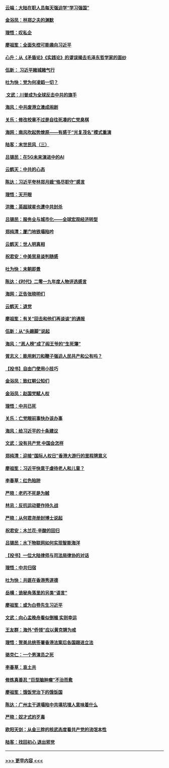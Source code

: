 #### [云端：大陆在职人员每天强迫学“学习强国”](../pages/nsc993/n11738735.md?t=12230055) 
#### [金浴凤：林郑之夫的渊默](../pages/nsc993/n11737735.md?t=12230055) 
#### [理悟：叹私企](../pages/nsc993/n11737715.md?t=12230055) 
#### [廖祖笙：全面失控可能袭向习近平](../pages/nsc993/n11737704.md?t=12230055) 
#### [心升：从《矛盾论》《实践论》的谬误揭去毛泽东哲学家的面纱](../pages/nsc993/n11736962.md?t=12230055) 
#### [伍新： 习近平赌城赌气行](../pages/nsc993/n11736929.md?t=12230055) 
#### [吐为快：党为何凌蹈一切？](../pages/nsc993/n11736915.md?t=12230055) 
#### [ 文武：川普成为全球反击中共的旗手](../pages/nsc993/n11736882.md?t=12230055) 
#### [海风：中共废港立澳成闹剧](../pages/nsc993/n11735857.md?t=12230055) 
#### [关乐：修改校章不过是自往死凑的亡党臭棋](../pages/nsc993/n11735097.md?t=12230055) 
#### [海网：南风吹起势燎原——有感于“光复茂名”模式重演](../pages/nsc993/n11732308.md?t=12230055) 
#### [陆客：末世民风（三）](../pages/nsc993/n11732211.md?t=12230055) 
#### [吕锡民：在5G未来演进中的AI](../pages/nsc993/n11730010.md?t=12230055) 
#### [云鹤天：中共的心态](../pages/nsc993/n11729906.md?t=12230055) 
#### [陈达：习近平夸林郑月娥“恪尽职守”感言](../pages/nsc993/n11729881.md?t=12230055) 
#### [理悟：天开眼](../pages/nsc993/n11729699.md?t=12230055) 
#### [洪微：英超球星也遭中共封杀](../pages/nsc993/n11727243.md?t=12230055) 
#### [吕锡民：服务业与城市化——全球宏观经济转型](../pages/nsc993/n11725845.md?t=12230055) 
#### [郑纯清：厦门地铁塌陷吟](../pages/nsc993/n11725813.md?t=12230055) 
#### [云鹤天：世人明真相](../pages/nsc993/n11725621.md?t=12230055) 
#### [祝君安：中美贸易谈判随感](../pages/nsc993/n11725609.md?t=12230055) 
#### [吐为快：末朝即景](../pages/nsc993/n11723365.md?t=12230055) 
#### [陈达：《时代》二零一九年度人物评选感言](../pages/nsc993/n11723337.md?t=12230055) 
#### [海网：正告张晓明们](../pages/nsc993/n11723228.md?t=12230055) 
#### [云鹤天：退党](../pages/nsc993/n11723056.md?t=12230055) 
#### [廖祖笙：有关“回去和他们再谈谈”的通报](../pages/nsc993/n11722442.md?t=12230055) 
#### [伍新：从“头踢脚”说起](../pages/nsc993/n11722429.md?t=12230055) 
#### [海风：“恶人榜”成了阎王爷的“生死簿”](../pages/nsc993/n11722272.md?t=12230055) 
#### [胥志义：能用剌刀和鞭子强迫人民共产和公有吗？](../pages/nsc993/n11720569.md?t=12230055) 
#### [【投书】自由门使用小技巧](../pages/nsc993/n11720180.md?t=12230055) 
#### [金浴凤：致红朝公知们](../pages/nsc993/n11720563.md?t=12230055) 
#### [金浴凤：赵国党赋人权](../pages/nsc993/n11720533.md?t=12230055) 
#### [理悟：中共已死](../pages/nsc993/n11720233.md?t=12230055) 
#### [关乐：亡党眼前事快办该办事](../pages/nsc993/n11719160.md?t=12230055) 
#### [海风：给习近平的十条建议](../pages/nsc993/n11717616.md?t=12230055) 
#### [文武：没有共产党 中国会怎样](../pages/nsc993/n11717584.md?t=12230055) 
#### [郑纯清：迎接“国际人权日”香港大游行的里程牌意义](../pages/nsc993/n11717417.md?t=12230055) 
#### [廖祖笙：习近平快意于虐待老人和儿童？](../pages/nsc993/n11715313.md?t=12230055) 
#### [李春草：红色陷阱](../pages/nsc993/n11715029.md?t=12230055) 
#### [严晓：老朽不死是为贼](../pages/nsc993/n11712910.md?t=12230055) 
#### [林忌：反抗运动要作持久战](../pages/nsc993/n11712623.md?t=12230055) 
#### [严晓：从何君尧册封博士说起](../pages/nsc993/n11712465.md?t=12230055) 
#### [祝君安：木兰花·辛酸的回归](../pages/nsc993/n11712381.md?t=12230055) 
#### [吕锡民：水下物联网如何实现智能海洋](../pages/nsc993/n11711158.md?t=12230055) 
#### [【投书】一位大陆律师与司法局律协的对话](../pages/nsc993/n11709675.md?t=12230055) 
#### [理悟：中共归宿](../pages/nsc993/n11710059.md?t=12230055) 
#### [吐为快：共匪在香港秀道德](../pages/nsc993/n11709979.md?t=12230055) 
#### [岳横：诡秘角落里的另类“语言”](../pages/nsc993/n11709792.md?t=12230055) 
#### [廖祖笙：或为白卷先生习近平](../pages/nsc993/n11708330.md?t=12230055) 
#### [文武：向心孟晚舟看似倒楣 实则幸运](../pages/nsc993/n11708236.md?t=12230055) 
#### [王友群：海外“侨领”应以黄克锵为戒](../pages/nsc993/n11706176.md?t=12230055) 
#### [理悟：贺美总统签署香港法案后各国跟进立法](../pages/nsc993/n11706853.md?t=12230055) 
#### [骆克仁：一个男演员之死](../pages/nsc993/n11706677.md?t=12230055) 
#### [李春草：哀土共](../pages/nsc993/n11706255.md?t=12230055) 
#### [修炼真善忍 “巨型脑肿瘤”不治而愈](../pages/nsc993/n11705340.md?t=12230055) 
#### [廖祖笙：饿饭党治下的饿饭国](../pages/nsc993/n11705085.md?t=12230055) 
#### [陈达：广州主干道塌陷中共填坑埋人意味着什么](../pages/nsc993/n11705046.md?t=12230055) 
#### [严晓：奴才式的歹毒](../pages/nsc993/n11704826.md?t=12230055) 
#### [欧阳天剑：从金三胖的核武态度看共产党的流氓本性](../pages/nsc993/n11702238.md?t=12230055) 
#### [陆客：找回初心 退出邪党](../pages/nsc993/n11702213.md?t=12230055) 

----
#### [ >>> 更早内容 <<< ](../indexes/nsc993-earlier.md)
